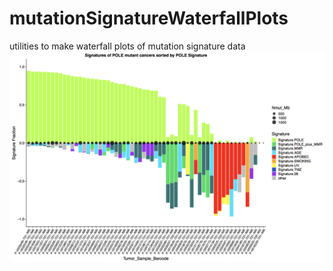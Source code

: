 # mutationSignatureWaterfallPlots
utilities to make waterfall plots of mutation signature data
![alt text](poleExample.png)
